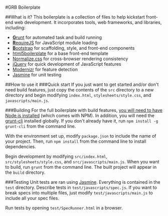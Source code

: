 #GRB Boilerplate

##What is it?
This boilerplate is a collection of files to help kickstart front-end web
development. It incorporates tools, web frameworks, and libraries, including:

- [**G**runt][1] for automated task and build running
- [**R**equireJS][2] for JavaScript module loading
- [**B**ootstrap][3] for scaffolding, style, and front-end components
- [html5boilerplate][4] for a base front-end template
- [Normalize.css][5] for cross-browser rendering consistency
- [jQuery][6] for quick development of JavaScript features
- [Modernizr][7] for feature detection
- [Jasmine][8] for unit testing

##How to use it
###Quick start
If you just want to get started and/or don't need build features, just copy
the contents of the `src` directory to a new directory and begin modifying
`index.html`, `stylesheets/style.css`, and `javascripts/main.js`.

###Building
For the full boilerplate with build features, [you will need to have Node.js
installed][9] (which comes with NPM). In addition, you will need the
[grunt-cli][10] installed globally. If you don't already have it, run
`npm install -g grunt-cli` from the command line.

With the environment set up, modify `package.json` to include the name of your
project. Then, run `npm install` from the command line to install dependencies.

Begin development by modifying `src/index.html`, `src/stylesheets/style.css`,
and `src/javascripts/main.js`. When you want to build, run `grunt` from the
command line. The built project will appear in the `build` directory.

###Testing
Unit tests are ran using [Jasmine][8]. Everything is contained in the `test`
directory. Describe tests in `test/javascripts/spec.js`. If you want to break
specs into multiple files, just modify `test/javascripts/main.js` to include
all your spec files.

Run tests by opening `test/SpecRunner.html` in a browser.

[1]: http://gruntjs.com
[2]: http://requirejs.org/
[3]: http://twitter.github.com/bootstrap/
[4]: http://html5boilerplate.com/
[5]: http://necolas.github.com/normalize.css/
[6]: http://jquery.com/
[7]: http://modernizr.com/
[8]: http://pivotal.github.com/jasmine/
[9]: http://nodejs.org/download/
[10]: https://github.com/gruntjs/grunt-cli